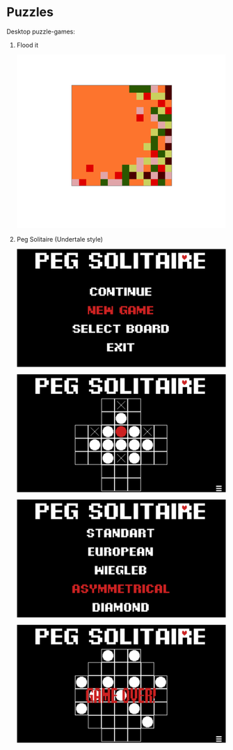 # Puzzles
Desktop puzzle-games:
1. Flood it

   ![09Jun19115748PM](https://github.com/GodmotherMorrison/Games/blob/master/RedmeResx/09Jun19115748PM.png)

2. Peg Solitaire (Undertale style)

   ![10Jun19121130AM](https://github.com/GodmotherMorrison/Games/blob/master/RedmeResx/10Jun19121130AM.png)



   ![10Jun19121256AM](https://github.com/GodmotherMorrison/Games/blob/master/RedmeResx/10Jun19121236AM.png)

   

   ![10Jun19121305AM](https://github.com/GodmotherMorrison/Games/blob/master/RedmeResx/10Jun19121305AM.png)

   

   ![10Jun19121354AM](https://github.com/GodmotherMorrison/Games/blob/master/RedmeResx/10Jun19121354AM.png)
